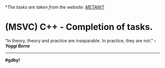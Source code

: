 **The tasks are taken from the website: [METANIT](https://metanit.com/cpp/practice/)*

(MSVC) С++ - Completion of tasks.
=====================

<GITHUB></GITHUB>

“In theory, theory and practice are inseparable. In practice, they are not.”
***- Yoggi Berra***

***
**#gdby!**
